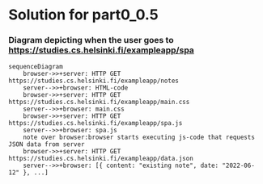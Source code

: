 # Solution for part0_0.5
### Diagram depicting when the user goes to https://studies.cs.helsinki.fi/exampleapp/spa
```mermaid
sequenceDiagram
    browser->>+server: HTTP GET https://studies.cs.helsinki.fi/exampleapp/notes
    server-->>+browser: HTML-code
    browser->>+server: HTTP GET https://studies.cs.helsinki.fi/exampleapp/main.css
    server-->>+browser: main.css
    browser->>+server: HTTP GET https://studies.cs.helsinki.fi/exampleapp/spa.js
    server-->>+browser: spa.js
    note over browser:browser starts executing js-code that requests JSON data from server 
    browser->>+server: HTTP GET https://studies.cs.helsinki.fi/exampleapp/data.json
    server-->>+browser: [{ content: "existing note", date: "2022-06-12" }, ...]
```